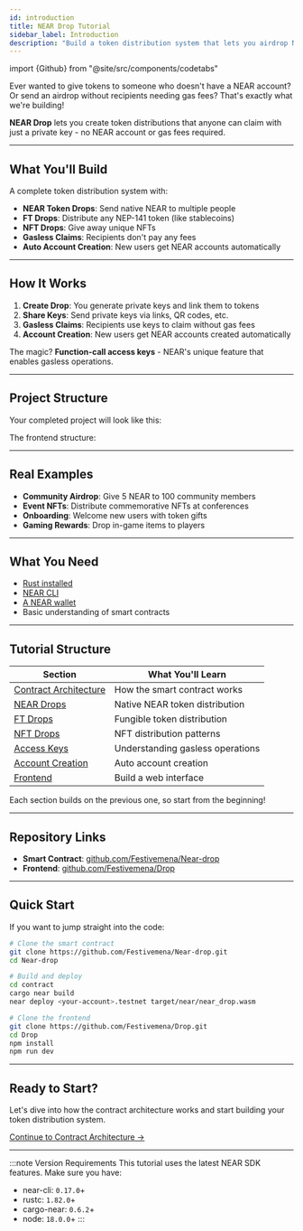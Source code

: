 ```yaml
---
id: introduction
title: NEAR Drop Tutorial
sidebar_label: Introduction
description: "Build a token distribution system that lets you airdrop NEAR, FTs, and NFTs to users without them needing gas fees or existing accounts."
---
```


import {Github} from "@site/src/components/codetabs"

Ever wanted to give tokens to someone who doesn't have a NEAR account? Or send an airdrop without recipients needing gas fees? That's exactly what we're building!

**NEAR Drop** lets you create token distributions that anyone can claim with just a private key - no NEAR account or gas fees required.

---

## What You'll Build

A complete token distribution system with:

- **NEAR Token Drops**: Send native NEAR to multiple people
- **FT Drops**: Distribute any NEP-141 token (like stablecoins) 
- **NFT Drops**: Give away unique NFTs
- **Gasless Claims**: Recipients don't pay any fees
- **Auto Account Creation**: New users get NEAR accounts automatically

---

## How It Works

1. **Create Drop**: You generate private keys and link them to tokens
2. **Share Keys**: Send private keys via links, QR codes, etc.
3. **Gasless Claims**: Recipients use keys to claim without gas fees
4. **Account Creation**: New users get NEAR accounts created automatically

The magic? **Function-call access keys** - NEAR's unique feature that enables gasless operations.

---

## Project Structure

Your completed project will look like this:

<Github fname="README.md" language="bash" 
        url="https://github.com/Festivemena/Near-drop/blob/main/README.md"
        start="10" end="30" />

The frontend structure:

<Github fname="package.json" language="json" 
        url="https://github.com/Festivemena/Drop/blob/main/package.json"
        start="1" end="30" />

---

## Real Examples

- **Community Airdrop**: Give 5 NEAR to 100 community members
- **Event NFTs**: Distribute commemorative NFTs at conferences  
- **Onboarding**: Welcome new users with token gifts
- **Gaming Rewards**: Drop in-game items to players

---

## What You Need

- [Rust installed](https://rustup.rs/)
- [NEAR CLI](../../tools/cli.md#installation)
- [A NEAR wallet](https://testnet.mynearwallet.com)
- Basic understanding of smart contracts

---

## Tutorial Structure

| Section | What You'll Learn |
|---------|-------------------|
| [Contract Architecture](/tutorials/neardrop/contract-architecture) | How the smart contract works |
| [NEAR Drops](/tutorials/neardrop/near-drops) | Native NEAR token distribution |
| [FT Drops](/tutorials/neardrop/ft-drops) | Fungible token distribution |
| [NFT Drops](/tutorials/neardrop/nft-drops) | NFT distribution patterns |
| [Access Keys](/tutorials/neardrop/access-keys) | Understanding gasless operations |
| [Account Creation](/tutorials/neardrop/account-creation) | Auto account creation |
| [Frontend](/tutorials/neardrop/frontend) | Build a web interface |

Each section builds on the previous one, so start from the beginning!

---

## Repository Links

- **Smart Contract**: [github.com/Festivemena/Near-drop](https://github.com/Festivemena/Near-drop)
- **Frontend**: [github.com/Festivemena/Drop](https://github.com/Festivemena/Drop)

---

## Quick Start

If you want to jump straight into the code:

```bash
# Clone the smart contract
git clone https://github.com/Festivemena/Near-drop.git
cd Near-drop

# Build and deploy
cd contract
cargo near build
near deploy <your-account>.testnet target/near/near_drop.wasm

# Clone the frontend
git clone https://github.com/Festivemena/Drop.git
cd Drop
npm install
npm run dev
```

---

## Ready to Start?

Let's dive into how the contract architecture works and start building your token distribution system.

[Continue to Contract Architecture →](./contract-architecture.md)

---

:::note Version Requirements
This tutorial uses the latest NEAR SDK features. Make sure you have:
- near-cli: `0.17.0`+
- rustc: `1.82.0`+
- cargo-near: `0.6.2`+
- node: `18.0.0`+
:::
